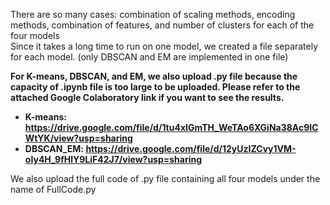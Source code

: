 There are so many cases: combination of scaling methods, encoding methods, combination of features, and number of clusters for each of the four models <br>
Since it takes a long time to run on one model, we created a file separately for each model. (only DBSCAN and EM are implemented in one file) <br>

<strong>
For K-means, DBSCAN, and EM, we also upload .py file because the capacity of .ipynb file is too large to be uploaded. Please refer to the attached Google Colaboratory link if you want to see the results.

- K-means: https://drive.google.com/file/d/1tu4xIGmTH_WeTAo6XGiNa38Ac9ICWtYK/view?usp=sharing
- DBSCAN_EM: https://drive.google.com/file/d/12yUzIZCvy1VM-oIy4H_9fHlY9LiF42J7/view?usp=sharing
</strong>

We also upload the full code of .py file containing all four models under the name of FullCode.py
